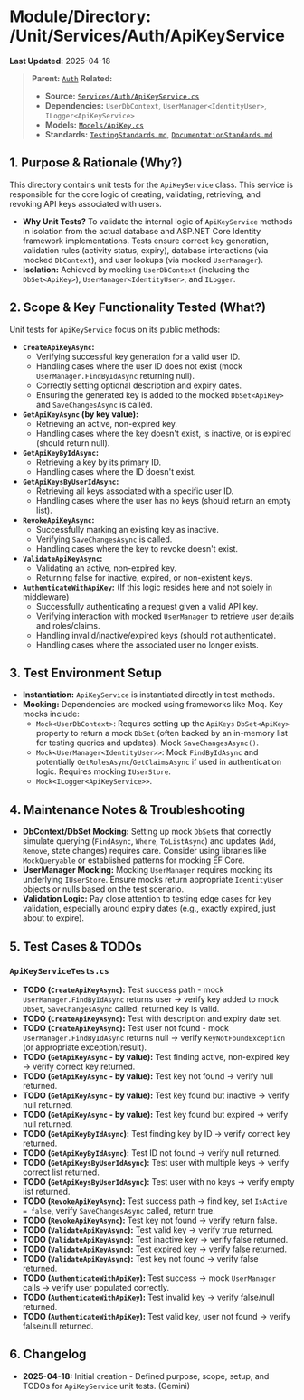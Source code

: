 # Module/Directory: /Unit/Services/Auth/ApiKeyService

**Last Updated:** 2025-04-18

> **Parent:** [`Auth`](../README.md)
> **Related:**
> * **Source:** [`Services/Auth/ApiKeyService.cs`](../../../../../Zarichney.Server/Services/Auth/ApiKeyService.cs)
> * **Dependencies:** `UserDbContext`, `UserManager<IdentityUser>`, `ILogger<ApiKeyService>`
> * **Models:** [`Models/ApiKey.cs`](../../../../../Zarichney.Server/Services/Auth/Models/ApiKey.cs)
> * **Standards:** [`TestingStandards.md`](../../../../../Docs/Standards/TestingStandards.md), [`DocumentationStandards.md`](../../../../../Docs/Development/DocumentationStandards.md)

## 1. Purpose & Rationale (Why?)

This directory contains unit tests for the `ApiKeyService` class. This service is responsible for the core logic of creating, validating, retrieving, and revoking API keys associated with users.

* **Why Unit Tests?** To validate the internal logic of `ApiKeyService` methods in isolation from the actual database and ASP.NET Core Identity framework implementations. Tests ensure correct key generation, validation rules (activity status, expiry), database interactions (via mocked `DbContext`), and user lookups (via mocked `UserManager`).
* **Isolation:** Achieved by mocking `UserDbContext` (including the `DbSet<ApiKey>`), `UserManager<IdentityUser>`, and `ILogger`.

## 2. Scope & Key Functionality Tested (What?)

Unit tests for `ApiKeyService` focus on its public methods:

* **`CreateApiKeyAsync`:**
    * Verifying successful key generation for a valid user ID.
    * Handling cases where the user ID does not exist (mock `UserManager.FindByIdAsync` returning null).
    * Correctly setting optional description and expiry dates.
    * Ensuring the generated key is added to the mocked `DbSet<ApiKey>` and `SaveChangesAsync` is called.
* **`GetApiKeyAsync` (by key value):**
    * Retrieving an active, non-expired key.
    * Handling cases where the key doesn't exist, is inactive, or is expired (should return null).
* **`GetApiKeyByIdAsync`:**
    * Retrieving a key by its primary ID.
    * Handling cases where the ID doesn't exist.
* **`GetApiKeysByUserIdAsync`:**
    * Retrieving all keys associated with a specific user ID.
    * Handling cases where the user has no keys (should return an empty list).
* **`RevokeApiKeyAsync`:**
    * Successfully marking an existing key as inactive.
    * Verifying `SaveChangesAsync` is called.
    * Handling cases where the key to revoke doesn't exist.
* **`ValidateApiKeyAsync`:**
    * Validating an active, non-expired key.
    * Returning false for inactive, expired, or non-existent keys.
* **`AuthenticateWithApiKey`:** (If this logic resides here and not solely in middleware)
    * Successfully authenticating a request given a valid API key.
    * Verifying interaction with mocked `UserManager` to retrieve user details and roles/claims.
    * Handling invalid/inactive/expired keys (should not authenticate).
    * Handling cases where the associated user no longer exists.

## 3. Test Environment Setup

* **Instantiation:** `ApiKeyService` is instantiated directly in test methods.
* **Mocking:** Dependencies are mocked using frameworks like Moq. Key mocks include:
    * `Mock<UserDbContext>`: Requires setting up the `ApiKeys` `DbSet<ApiKey>` property to return a mock `DbSet` (often backed by an in-memory list for testing queries and updates). Mock `SaveChangesAsync()`.
    * `Mock<UserManager<IdentityUser>>`: Mock `FindByIdAsync` and potentially `GetRolesAsync`/`GetClaimsAsync` if used in authentication logic. Requires mocking `IUserStore`.
    * `Mock<ILogger<ApiKeyService>>`.

## 4. Maintenance Notes & Troubleshooting

* **DbContext/DbSet Mocking:** Setting up mock `DbSet`s that correctly simulate querying (`FindAsync`, `Where`, `ToListAsync`) and updates (`Add`, `Remove`, state changes) requires care. Consider using libraries like `MockQueryable` or established patterns for mocking EF Core.
* **UserManager Mocking:** Mocking `UserManager` requires mocking its underlying `IUserStore`. Ensure mocks return appropriate `IdentityUser` objects or nulls based on the test scenario.
* **Validation Logic:** Pay close attention to testing edge cases for key validation, especially around expiry dates (e.g., exactly expired, just about to expire).

## 5. Test Cases & TODOs

### `ApiKeyServiceTests.cs`
* **TODO (`CreateApiKeyAsync`):** Test success path - mock `UserManager.FindByIdAsync` returns user -> verify key added to mock `DbSet`, `SaveChangesAsync` called, returned key is valid.
* **TODO (`CreateApiKeyAsync`):** Test with description and expiry date set.
* **TODO (`CreateApiKeyAsync`):** Test user not found - mock `UserManager.FindByIdAsync` returns null -> verify `KeyNotFoundException` (or appropriate exception/result).
* **TODO (`GetApiKeyAsync` - by value):** Test finding active, non-expired key -> verify correct key returned.
* **TODO (`GetApiKeyAsync` - by value):** Test key not found -> verify null returned.
* **TODO (`GetApiKeyAsync` - by value):** Test key found but inactive -> verify null returned.
* **TODO (`GetApiKeyAsync` - by value):** Test key found but expired -> verify null returned.
* **TODO (`GetApiKeyByIdAsync`):** Test finding key by ID -> verify correct key returned.
* **TODO (`GetApiKeyByIdAsync`):** Test ID not found -> verify null returned.
* **TODO (`GetApiKeysByUserIdAsync`):** Test user with multiple keys -> verify correct list returned.
* **TODO (`GetApiKeysByUserIdAsync`):** Test user with no keys -> verify empty list returned.
* **TODO (`RevokeApiKeyAsync`):** Test success path -> find key, set `IsActive = false`, verify `SaveChangesAsync` called, return true.
* **TODO (`RevokeApiKeyAsync`):** Test key not found -> verify return false.
* **TODO (`ValidateApiKeyAsync`):** Test valid key -> verify true returned.
* **TODO (`ValidateApiKeyAsync`):** Test inactive key -> verify false returned.
* **TODO (`ValidateApiKeyAsync`):** Test expired key -> verify false returned.
* **TODO (`ValidateApiKeyAsync`):** Test key not found -> verify false returned.
* **TODO (`AuthenticateWithApiKey`):** Test success -> mock `UserManager` calls -> verify user populated correctly.
* **TODO (`AuthenticateWithApiKey`):** Test invalid key -> verify false/null returned.
* **TODO (`AuthenticateWithApiKey`):** Test valid key, user not found -> verify false/null returned.

## 6. Changelog

* **2025-04-18:** Initial creation - Defined purpose, scope, setup, and TODOs for `ApiKeyService` unit tests. (Gemini)

